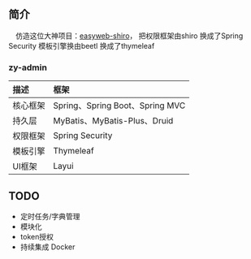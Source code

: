 ## 简介

&emsp;仿造这位大神项目：[easyweb-shiro](https://gitee.com/whvse/easyweb-shiro)，
把权限框架由shiro 换成了Spring Security 模板引擎换由beetl 换成了thymeleaf

### zy-admin
描述 | 框架 
:---|:---
核心框架 | Spring、Spring Boot、Spring MVC
持久层 | MyBatis、MyBatis-Plus、Druid
权限框架 | Spring Security
模板引擎 | Thymeleaf
UI框架 | Layui

## TODO
- 定时任务/字典管理
- 模块化
- token授权
- 持续集成 Docker
